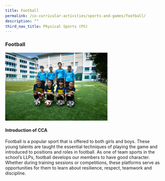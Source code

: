 ```yaml
---
title: Football
permalink: /co-curricular-activities/sports-and-games/football/
description: ""
third_nav_title: Physical Sports (PS)
---
```


### **Football**
<img src="/images/sports2.jpg" style="width:65%">

#### **Introduction of CCA**
Football is a popular sport that is offered to both girls and boys. These young talents are taught the essential techniques of playing the game and introduced to positions and roles in football. As one of team sports in the school’s LLPs, football develops our members to have good character. Whether during training sessions or competitions, these platforms serve as opportunities for them to learn about resilience, respect, teamwork and discipline. 